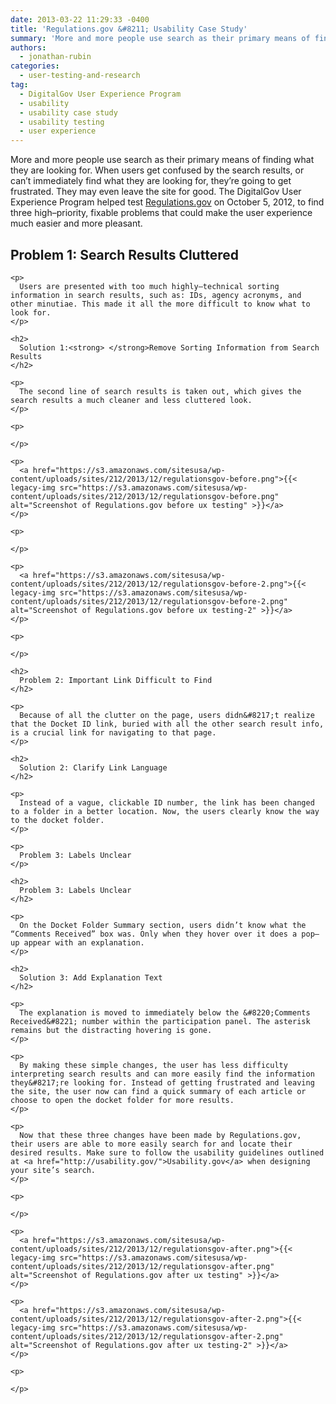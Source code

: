 ```yaml
---
date: 2013-03-22 11:29:33 -0400
title: 'Regulations.gov &#8211; Usability Case Study'
summary: 'More and more people use search as their primary means of finding what they are looking for. When users get confused by the search results, or can&rsquo;t immediately find what they are looking for, they&rsquo;re going to get frustrated. They may even leave the site for good. The DigitalGov User Experience Program helped test Regulations.gov on October 5, 2012, to'
authors:
  - jonathan-rubin
categories:
  - user-testing-and-research
tag:
  - DigitalGov User Experience Program
  - usability
  - usability case study
  - usability testing
  - user experience
---
```


More and more people use search as their primary means of finding what they are looking for. When users get confused by the search results, or can’t immediately find what they are looking for, they’re going to get frustrated. They may even leave the site for good. The DigitalGov User Experience Program helped test [Regulations.gov](http://www.regulations.gov/#!home;tab=search) on October 5, 2012, to find three high–priority, fixable problems that could make the user experience much easier and more pleasant.

<div id="content-area">
  <div id="node-8742">
    <h2>
      Problem 1: Search Results Cluttered
    </h2>
    
    <p>
      Users are presented with too much highly–technical sorting information in search results, such as: IDs, agency acronyms, and other minutiae. This made it all the more difficult to know what to look for.
    </p>
    
    <h2>
      Solution 1:<strong> </strong>Remove Sorting Information from Search Results
    </h2>
    
    <p>
      The second line of search results is taken out, which gives the search results a much cleaner and less cluttered look.
    </p>
    
    <p>
       
    </p>
    
    <p>
      <a href="https://s3.amazonaws.com/sitesusa/wp-content/uploads/sites/212/2013/12/regulationsgov-before.png">{{< legacy-img src="https://s3.amazonaws.com/sitesusa/wp-content/uploads/sites/212/2013/12/regulationsgov-before.png" alt="Screenshot of Regulations.gov before ux testing" >}}</a>
    </p>
    
    <p>
       
    </p>
    
    <p>
      <a href="https://s3.amazonaws.com/sitesusa/wp-content/uploads/sites/212/2013/12/regulationsgov-before-2.png">{{< legacy-img src="https://s3.amazonaws.com/sitesusa/wp-content/uploads/sites/212/2013/12/regulationsgov-before-2.png" alt="Screenshot of Regulations.gov before ux testing-2" >}}</a>
    </p>
    
    <p>
       
    </p>
    
    <h2>
      Problem 2: Important Link Difficult to Find
    </h2>
    
    <p>
      Because of all the clutter on the page, users didn&#8217;t realize that the Docket ID link, buried with all the other search result info, is a crucial link for navigating to that page.
    </p>
    
    <h2>
      Solution 2: Clarify Link Language
    </h2>
    
    <p>
      Instead of a vague, clickable ID number, the link has been changed to a folder in a better location. Now, the users clearly know the way to the docket folder.
    </p>
    
    <p>
      Problem 3: Labels Unclear
    </p>
    
    <h2>
      Problem 3: Labels Unclear
    </h2>
    
    <p>
      On the Docket Folder Summary section, users didn’t know what the “Comments Received” box was. Only when they hover over it does a pop–up appear with an explanation.
    </p>
    
    <h2>
      Solution 3: Add Explanation Text
    </h2>
    
    <p>
      The explanation is moved to immediately below the &#8220;Comments Received&#8221; number within the participation panel. The asterisk remains but the distracting hovering is gone.
    </p>
    
    <p>
      By making these simple changes, the user has less difficulty interpreting search results and can more easily find the information they&#8217;re looking for. Instead of getting frustrated and leaving the site, the user now can find a quick summary of each article or choose to open the docket folder for more results.
    </p>
    
    <p>
      Now that these three changes have been made by Regulations.gov, their users are able to more easily search for and locate their desired results. Make sure to follow the usability guidelines outlined at <a href="http://usability.gov/">Usability.gov</a> when designing your site’s search.
    </p>
    
    <p>
       
    </p>
    
    <p>
      <a href="https://s3.amazonaws.com/sitesusa/wp-content/uploads/sites/212/2013/12/regulationsgov-after.png">{{< legacy-img src="https://s3.amazonaws.com/sitesusa/wp-content/uploads/sites/212/2013/12/regulationsgov-after.png" alt="Screenshot of Regulations.gov after ux testing" >}}</a>
    </p>
    
    <p>
      <a href="https://s3.amazonaws.com/sitesusa/wp-content/uploads/sites/212/2013/12/regulationsgov-after-2.png">{{< legacy-img src="https://s3.amazonaws.com/sitesusa/wp-content/uploads/sites/212/2013/12/regulationsgov-after-2.png" alt="Screenshot of Regulations.gov after ux testing-2" >}}</a>
    </p>
    
    <p>
       
    </p>
  </div>
</div>